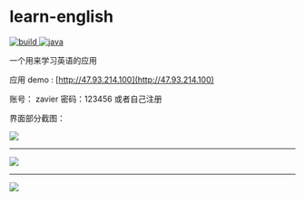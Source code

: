 # learn-english

<p>
  <a href="https://github.com/zavier/learn-english">
    <img src="http://img.shields.io/travis/zavier/learn-english.svg" alt="build">
  </a>
  <a href="https://github.com/zavier/learn-english">
    <img src="https://img.shields.io/badge/language-java-orange.svg" alt="java">
  </a>
</p>


一个用来学习英语的应用

应用 demo : [http://47.93.214.100](http://47.93.214.100)

账号： zavier  密码：123456  或者自己注册


界面部分截图：

![](http://images.cnblogs.com/cnblogs_com/zawier/998251/o_%e4%b8%8b%e8%bd%bd.png)

---

![](http://images.cnblogs.com/cnblogs_com/zawier/998251/o_%e4%b8%8b%e8%bd%bd1.png)

---

![](http://images.cnblogs.com/cnblogs_com/zawier/998251/o_%e4%b8%8b%e8%bd%bd2.png)
